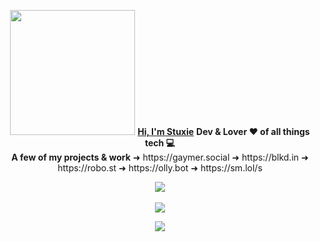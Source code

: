 <p align="center">
  <img src="https://cdn.stuxiedev.net/media/2021/01/18155601/StuxieDev-Brand.png" width="200px">
  <a href="http://stux.ie"><b>Hi, I'm Stuxie</b></a>
  <b></> Dev & Lover ❤️ of all things tech 💻</b>
  <br>
  <b>A few of my projects & work</b>
  ➜ https://gaymer.social 
  ➜ https://blkd.in  ➜ https://robo.st
  ➜ https://olly.bot ➜ https://sm.lol/s
</p>

<p align="center">
  <img src="https://hits.seeyoufarm.com/api/count/incr/badge.svg?url=https%3A%2F%2Fgithub.com%2FStuxieDev%2FStuxieDev"><br><br>
  <img src="https://discord.c99.nl/widget/theme-2/454714967954817024.png">
</p>

<p align="center">
  <img src="https://github.stats.stuxapis.net/api?username=StuxieDev&show_icons=true&theme=radical">
</p>
